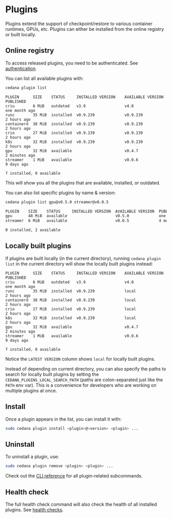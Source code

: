 # Plugins

Plugins extend the support of checkpoint/restore to various container runtimes, GPUs, etc. Plugins can either be installed from the online registry or built locally.

## Online registry

To access released plugins, you need to be authenticated. See [authentication](authentication.md).

You can list all available plugins with:

```sh
cedana plugin list
```

```
PLUGIN      SIZE    STATUS     INSTALLED VERSION    AVAILABLE VERSION  PUBLISHED
criu        6 MiB   outdated   v3.9                 v4.0               one month ago
runc        35 MiB  installed  v0.9.239             v0.9.239           2 hours ago
containerd  38 MiB  installed  v0.9.239             v0.9.239           2 hours ago
crio        27 MiB  installed  v0.9.239             v0.9.239           2 hours ago
k8s         32 MiB  installed  v0.9.239             v0.9.239           2 hours ago
gpu         32 MiB  available                       v0.4.7             2 minutes ago
streamer    1 MiB   available                       v0.0.6             9 days ago

7 installed, 0 available
```

This will show you all the plugins that are available, installed, or outdated.

You can also list specific plugins by name & version:

```sh
cedana plugin list gpu@v0.5.0 streamer@v0.0.5
```
```sh
PLUGIN    SIZE    STATUS     INSTALLED VERSION  AVAILABLE VERSION  PUBLISHED
gpu       48 MiB  available                     v0.5.0             one day ago
streamer  6 MiB   available                     v0.0.5             4 months ago

0 installed, 2 available
```

## Locally built plugins

If plugins are built locally (in the current directory), running `cedana plugin list` in the current directory will show the locally built plugins instead:

```
PLUGIN      SIZE    STATUS     INSTALLED VERSION    AVAILABLE VERSION  PUBLISHED
criu        6 MiB   outdated   v3.9                 v4.0               one month ago
runc        35 MiB  installed  v0.9.239             local              2 hours ago
containerd  38 MiB  installed  v0.9.239             local              2 hours ago
crio        27 MiB  installed  v0.9.239             local              2 hours ago
k8s         32 MiB  installed  v0.9.239             local              2 hours ago
gpu         32 MiB  available                       v0.4.7             2 minutes ago
streamer    1 MiB   available                       v0.0.6             9 days ago

7 installed, 0 available
```

Notice the `LATEST VERSION` column shows `local` for locally built plugins.

Instead of depending on current directory, you can also specify the paths to search for locally built plugins by setting the `CEDANA_PLUGINS_LOCAL_SEARCH_PATH` (paths are colon-separated just like the `PATH` env var). This is a convenience for developers who are working on multiple plugins at once.

## Install

Once a plugin appears in the list, you can install it with:

```sh
sudo cedana plugin install <plugin>@<version> <plugin> ...
```

## Uninstall

To uninstall a plugin, use:

```sh
sudo cedana plugin remove <plugin> <plugin> ...
```

Check out the [CLI reference](../references/cli/cedana_plugin.md) for all plugin-related subcommands.

## Health check

The full health check command will also check the health of all installed plugins. See [health checks](health.md).
